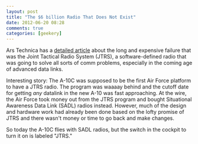 ```yaml
---
layout: post  
title: "The $6 billion Radio That Does Not Exist"  
date: 2012-06-20 08:28  
comments: true  
categories: [geekery]
---
```


Ars Technica has a [detailed article][1] about the long and expensive failure that was the Joint Tactical Radio System (JTRS), a software-defined radio that was going to solve all sorts of comm problems, especially in the coming age of advanced data links. 

Interesting story: The A-10C was supposed to be the first Air Force platform to have a JTRS radio. The program was waaaay behind and the cutoff date for getting *any* datalink in the new A-10 was fast approaching. At the wire, the Air Force took money out from the JTRS program and bought Situational Awareness Data Link (SADL) radios instead. However, much of the design and hardware work had already been done based on the lofty promise of JTRS and there wasn't money or time to go back and make changes.

So today the A-10C flies with SADL radios, but the switch in the cockpit to turn it on is labeled "JTRS." 

[1]: http://arstechnica.com/information-technology/2012/06/how-to-blow-6-billion-on-a-tech-project/